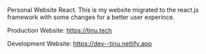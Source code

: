 Personal Website React. This is my website migrated to the react.js framework with some changes for a better user experince.

Production Website: https://tinu.tech

Development Website: https://dev--tinu.netlify.app
